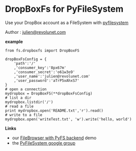 DropBoxFs for PyFileSystem
===

Use your DropBox account as a FileSystem with [pyfilesystem][1]

Author : [julien@revolunet.com][2]

**example**

    from fs.dropboxfs import DropBoxFS
        
    dropBoxFsConfig = {
        'path':'/'
        ,'consumer_key':'8px67m'
        ,'consumer_secret':'o61w3o9'
        ,'user_name':'julien@revolunet.com'
        ,'user_password':'aTrP5xAhxS7'
    }
    # open a connection
    mydropbox = DropBoxFS(**dropBoxFsConfig)
    # list a dir
    mydropbox.listdir('/')
    # read a file
    print mydropbox.open('README.txt','r').read()
    # write to a file
    mydropbox.open('writeTest.txt', 'w').write('hello, world')



**Links**

 * our [FileBrowser with PyFS backend][3] demo
 * the [PyFileSystem google group][4]

  [1]: http://code.google.com/p/pyfilesystem/
  [2]: mailto:julien@revolunet.com
  [3]: http://filebrowser.demo.revolunet.com
  [4]: http://groups.google.com/group/pyfilesystem-discussion/topics


